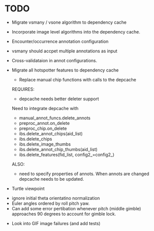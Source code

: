 # TODO

* Migrate vsmany / vsone algorithm to dependency cache
* Incorporate image level algorithms into the dependency cache.
* Encounter/occurrence annotation configuration
* vsmany should accpet multiple annotations as input
* Cross-validataion in annot configurations. 



* Migrate all hotspotter features to dependency cache
   - Replace manual chip functions with calls to the depcache

   REQUIRES:
   - depcache needs better deleter support

   Need to integrate depcache with 
   * manual_annot_funcs.delete_annots
   * preproc_annot.on_delete
   * preproc_chip.on_delete
   * ibs.delete_annot_chips(aid_list)
   * ibs.delete_chips
   * ibs.delete_image_thumbs
   * ibs.delete_annot_chip_thumbs(aid_list)
   * ibs.delete_features(fid_list, config2_=config2_)

   ALSO:
   * need to specify properties of annots. 
   When annots are changed depcache needs to be updated. 


* Turtle viewpoint 
 - ignore initial theta orientatino normalization 
 - Euler angles ordered by roll pitch yaw. 
 - Can add some error pertibation whenever pitch (middle gimble) approaches 90
   degrees to account for gimble lock.

* Look into GIF image failures (and add tests)
